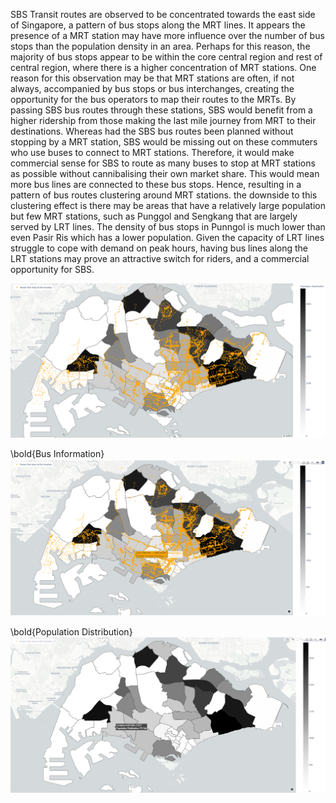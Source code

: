 SBS Transit routes are observed to be concentrated towards the east side of Singapore, a pattern of bus stops along the MRT lines. It appears the presence of a MRT station may have more influence over the number of bus stops than the population density in an area. Perhaps for this reason, the majority of bus stops appear to be within the core central region and rest of central region, where there is a higher concentration of MRT stations. 
One reason for this observation may be that MRT stations are often, if not always, accompanied by bus stops or bus interchanges, creating the opportunity for the bus operators to map their routes to the MRTs. By passing SBS bus routes through these stations, SBS would benefit from a higher ridership from those making the last mile journey from MRT to their destinations. Whereas had the SBS bus routes been planned without stopping by a MRT station, SBS would be missing out on these commuters who use buses to connect to MRT stations. Therefore, it would make commercial sense for SBS to route as many buses to stop at MRT stations as possible without cannibalising their own market share. This would mean more bus lines are connected to these bus stops. Hence, resulting in a pattern of bus routes clustering around MRT stations. 
the downside to this clustering effect is there may be areas that have a relatively large population but few MRT stations, such as Punggol and Sengkang that are largely served by LRT lines. The density of bus stops in Punngol is much lower than even Pasir Ris which has a lower population. Given the capacity of LRT lines struggle to cope with demand on peak hours, having bus lines along the LRT stations may prove an attractive switch for riders, and a commercial opportunity for SBS.

![alt text](https://github.com/Enduranced/SBS-Bus-Interactive-Map-Analysis/blob/main/Example_Of_Interactive_Map.png)

\bold{Bus Information}
![alt text](https://github.com/Enduranced/SBS-Bus-Interactive-Map-Analysis/blob/main/Bus_Information.PNG)

\bold{Population Distribution}
![alt text](https://github.com/Enduranced/SBS-Bus-Interactive-Map-Analysis/blob/main/Population%20Distribution.PNG)
